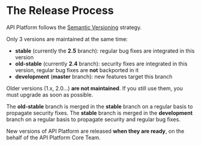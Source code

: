 # The Release Process

API Platform follows the [Semantic Versioning](https://semver.org) strategy.

Only 3 versions are maintained at the same time:

* **stable** (currently the **2.5** branch): regular bug fixes are integrated in this version
* **old-stable** (currently **2.4** branch): security fixes are integrated in this version, regular bug fixes are **not** backported in it
* **development** (**master** branch): new features target this branch

Older versions (1.x, 2.0...) **are not maintained**. If you still use them, you must upgrade as soon as possible.

The **old-stable** branch is merged in the **stable** branch on a regular basis to propagate security fixes.
The **stable** branch is merged in the **development** branch on a regular basis to propagate security and regular bug fixes.

New versions of API Platform are released **when they are ready**, on the behalf of the API Platform Core Team.

